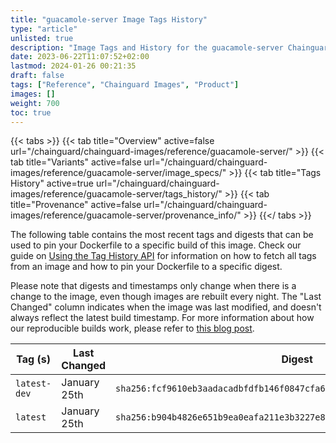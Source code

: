 ```yaml
---
title: "guacamole-server Image Tags History"
type: "article"
unlisted: true
description: "Image Tags and History for the guacamole-server Chainguard Image"
date: 2023-06-22T11:07:52+02:00
lastmod: 2024-01-26 00:21:35
draft: false
tags: ["Reference", "Chainguard Images", "Product"]
images: []
weight: 700
toc: true
---
```


{{< tabs >}}
{{< tab title="Overview" active=false url="/chainguard/chainguard-images/reference/guacamole-server/" >}}
{{< tab title="Variants" active=false url="/chainguard/chainguard-images/reference/guacamole-server/image_specs/" >}}
{{< tab title="Tags History" active=true url="/chainguard/chainguard-images/reference/guacamole-server/tags_history/" >}}
{{< tab title="Provenance" active=false url="/chainguard/chainguard-images/reference/guacamole-server/provenance_info/" >}}
{{</ tabs >}}

The following table contains the most recent tags and digests that can be used to pin your Dockerfile to a specific build of this image. Check our guide on [Using the Tag History API](/chainguard/chainguard-images/using-the-tag-history-api/) for information on how to fetch all tags from an image and how to pin your Dockerfile to a specific digest.

Please note that digests and timestamps only change when there is a change to the image, even though images are rebuilt every night. The "Last Changed" column indicates when the image was last modified, and doesn't always reflect the latest build timestamp. For more information about how our reproducible builds work, please refer to [this blog post](https://www.chainguard.dev/unchained/reproducing-chainguards-reproducible-image-builds).

| Tag (s)       | Last Changed | Digest                                                                    |
|---------------|--------------|---------------------------------------------------------------------------|
|  `latest-dev` | January 25th | `sha256:fcf9610eb3aadacadbfdfb146f0847cfa6f9ed71d6658650e0b388b08fb806f7` |
|  `latest`     | January 25th | `sha256:b904b4826e651b9ea0eafa211e3b3227e8ca1ae30c0866537cb9460e9a7508d2` |

